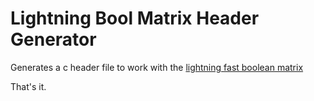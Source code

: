 # Lightning Bool Matrix Header Generator
Generates a c header file to work with the [lightning fast boolean matrix]()

That's it.